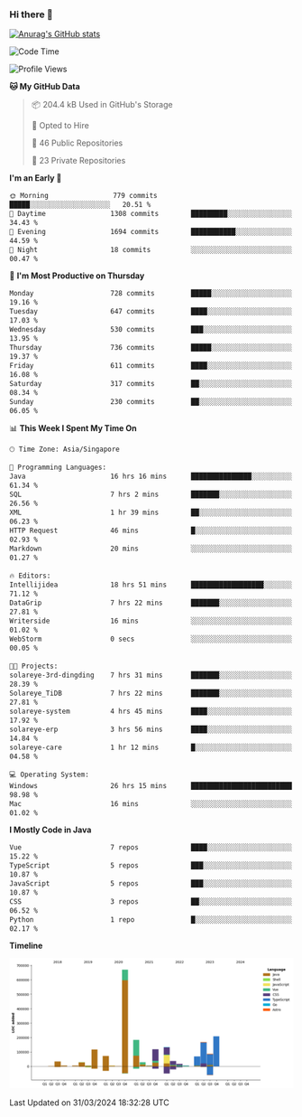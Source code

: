 ### Hi there 👋

[![Anurag's GitHub stats](https://github-readme-stats.vercel.app/api?username=xiumu2017&show_icons=true&theme=radical)](https://github.com/anuraghazra/github-readme-stats)

<!--
**xiumu2017/xiumu2017** is a ✨ _special_ ✨ repository because its `README.md` (this file) appears on your GitHub profile.

Here are some ideas to get you started:

- 🔭 I’m currently working on ...
- 🌱 I’m currently learning ...
- 👯 I’m looking to collaborate on ...
- 🤔 I’m looking for help with ...
- 💬 Ask me about ...
- 📫 How to reach me: ...
- 😄 Pronouns: ...
- ⚡ Fun fact: ...
-->

<!--START_SECTION:waka-->
![Code Time](http://img.shields.io/badge/Code%20Time-2%2C060%20hrs%2059%20mins-blue)

![Profile Views](http://img.shields.io/badge/Profile%20Views-5-blue)

**🐱 My GitHub Data** 

> 📦 204.4 kB Used in GitHub's Storage 
 > 
> 💼 Opted to Hire
 > 
> 📜 46 Public Repositories 
 > 
> 🔑 23 Private Repositories 
 > 
**I'm an Early 🐤** 

```text
🌞 Morning                779 commits         █████░░░░░░░░░░░░░░░░░░░░   20.51 % 
🌆 Daytime                1308 commits        █████████░░░░░░░░░░░░░░░░   34.43 % 
🌃 Evening                1694 commits        ███████████░░░░░░░░░░░░░░   44.59 % 
🌙 Night                  18 commits          ░░░░░░░░░░░░░░░░░░░░░░░░░   00.47 % 
```
📅 **I'm Most Productive on Thursday** 

```text
Monday                   728 commits         █████░░░░░░░░░░░░░░░░░░░░   19.16 % 
Tuesday                  647 commits         ████░░░░░░░░░░░░░░░░░░░░░   17.03 % 
Wednesday                530 commits         ███░░░░░░░░░░░░░░░░░░░░░░   13.95 % 
Thursday                 736 commits         █████░░░░░░░░░░░░░░░░░░░░   19.37 % 
Friday                   611 commits         ████░░░░░░░░░░░░░░░░░░░░░   16.08 % 
Saturday                 317 commits         ██░░░░░░░░░░░░░░░░░░░░░░░   08.34 % 
Sunday                   230 commits         ██░░░░░░░░░░░░░░░░░░░░░░░   06.05 % 
```


📊 **This Week I Spent My Time On** 

```text
🕑︎ Time Zone: Asia/Singapore

💬 Programming Languages: 
Java                     16 hrs 16 mins      ███████████████░░░░░░░░░░   61.34 % 
SQL                      7 hrs 2 mins        ███████░░░░░░░░░░░░░░░░░░   26.56 % 
XML                      1 hr 39 mins        ██░░░░░░░░░░░░░░░░░░░░░░░   06.23 % 
HTTP Request             46 mins             █░░░░░░░░░░░░░░░░░░░░░░░░   02.93 % 
Markdown                 20 mins             ░░░░░░░░░░░░░░░░░░░░░░░░░   01.27 % 

🔥 Editors: 
Intellijidea             18 hrs 51 mins      ██████████████████░░░░░░░   71.12 % 
DataGrip                 7 hrs 22 mins       ███████░░░░░░░░░░░░░░░░░░   27.81 % 
Writerside               16 mins             ░░░░░░░░░░░░░░░░░░░░░░░░░   01.02 % 
WebStorm                 0 secs              ░░░░░░░░░░░░░░░░░░░░░░░░░   00.05 % 

🐱‍💻 Projects: 
solareye-3rd-dingding    7 hrs 31 mins       ███████░░░░░░░░░░░░░░░░░░   28.39 % 
Solareye_TiDB            7 hrs 22 mins       ███████░░░░░░░░░░░░░░░░░░   27.81 % 
solareye-system          4 hrs 45 mins       ████░░░░░░░░░░░░░░░░░░░░░   17.92 % 
solareye-erp             3 hrs 56 mins       ████░░░░░░░░░░░░░░░░░░░░░   14.84 % 
solareye-care            1 hr 12 mins        █░░░░░░░░░░░░░░░░░░░░░░░░   04.58 % 

💻 Operating System: 
Windows                  26 hrs 15 mins      █████████████████████████   98.98 % 
Mac                      16 mins             ░░░░░░░░░░░░░░░░░░░░░░░░░   01.02 % 
```

**I Mostly Code in Java** 

```text
Vue                      7 repos             ████░░░░░░░░░░░░░░░░░░░░░   15.22 % 
TypeScript               5 repos             ███░░░░░░░░░░░░░░░░░░░░░░   10.87 % 
JavaScript               5 repos             ███░░░░░░░░░░░░░░░░░░░░░░   10.87 % 
CSS                      3 repos             ██░░░░░░░░░░░░░░░░░░░░░░░   06.52 % 
Python                   1 repo              █░░░░░░░░░░░░░░░░░░░░░░░░   02.17 % 
```



**Timeline**

![Lines of Code chart](https://raw.githubusercontent.com/xiumu2017/xiumu2017/main/assets/bar_graph.png)


 Last Updated on 31/03/2024 18:32:28 UTC
<!--END_SECTION:waka-->
